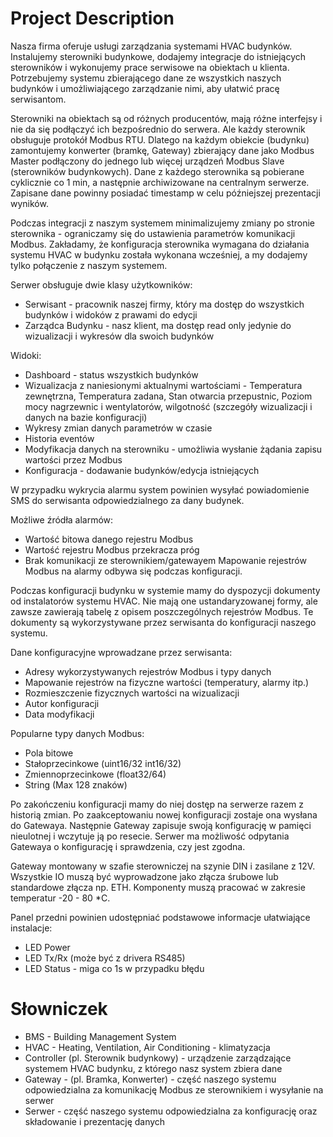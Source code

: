 # Project Description

Nasza firma oferuje usługi zarządzania systemami HVAC budynków. Instalujemy sterowniki budynkowe, dodajemy integracje do istniejących sterowników i wykonujemy prace serwisowe na obiektach u klienta. Potrzebujemy systemu zbierającego dane ze wszystkich naszych budynków i umożliwiającego zarządzanie nimi, aby ułatwić pracę serwisantom.

Sterowniki na obiektach są od różnych producentów, mają różne interfejsy i nie da się podłączyć ich bezpośrednio do serwera. Ale każdy sterownik obsługuje protokół Modbus RTU. Dlatego na każdym obiekcie (budynku) zamontujemy konwerter (bramkę, Gateway) zbierający dane jako Modbus Master podłączony do jednego lub więcej urządzeń Modbus Slave (sterowników budynkowych). Dane z każdego sterownika są pobierane cyklicznie co 1 min, a następnie archiwizowane na centralnym serwerze. Zapisane dane powinny posiadać timestamp w celu późniejszej prezentacji wyników.

Podczas integracji z naszym systemem minimalizujemy zmiany po stronie sterownika - ograniczamy się do ustawienia parametrów komunikacji Modbus. Zakładamy, że konfiguracja sterownika wymagana do działania systemu HVAC w budynku została wykonana wcześniej, a my dodajemy tylko połączenie z naszym systemem.

Serwer obsługuje dwie klasy użytkowników:
- Serwisant - pracownik naszej firmy, który ma dostęp do wszystkich budynków i widoków z prawami do edycji
- Zarządca Budynku - nasz klient, ma dostęp read only jedynie do wizualizacji i wykresów dla swoich budynków

Widoki:
- Dashboard - status wszystkich budynków
- Wizualizacja z naniesionymi aktualnymi wartościami - Temperatura zewnętrzna, Temperatura zadana, Stan otwarcia przepustnic, Poziom mocy nagrzewnic i wentylatorów, wilgotność (szczegóły wizualizacji i danych na bazie konfiguracji)
- Wykresy zmian danych parametrów w czasie
- Historia eventów
- Modyfikacja danych na sterowniku - umożliwia wysłanie żądania zapisu wartości przez Modbus
- Konfiguracja - dodawanie budynków/edycja istniejących

W przypadku wykrycia alarmu system powinien wysyłać powiadomienie SMS do serwisanta odpowiedzialnego za dany budynek.

Możliwe źródła alarmów:
- Wartość bitowa danego rejestru Modbus
- Wartość rejestru Modbus przekracza próg
- Brak komunikacji ze sterownikiem/gatewayem
Mapowanie rejestrów Modbus na alarmy odbywa się podczas konfiguracji.

Podczas konfiguracji budynku w systemie mamy do dyspozycji dokumenty od instalatorów systemu HVAC. Nie mają one ustandaryzowanej formy, ale zawsze zawierają tabelę z opisem poszczególnych rejestrów Modbus. Te dokumenty są wykorzystywane przez serwisanta do konfiguracji naszego systemu.

Dane konfiguracyjne wprowadzane przez serwisanta:
- Adresy wykorzystywanych rejestrów Modbus i typy danych
- Mapowanie rejestrów na fizyczne wartości (temperatury, alarmy itp.)
- Rozmieszczenie fizycznych wartości na wizualizacji
- Autor konfiguracji
- Data modyfikacji

Popularne typy danych Modbus:
- Pola bitowe
- Stałoprzecinkowe (uint16/32 int16/32)
- Zmiennoprzecinkowe (float32/64)
- String (Max 128 znaków)

Po zakończeniu konfiguracji mamy do niej dostęp na serwerze razem z historią zmian. Po zaakceptowaniu nowej konfiguracji zostaje ona wysłana do Gatewaya. Następnie Gateway zapisuje swoją konfigurację w pamięci nieulotnej i wczytuje ją po resecie. Serwer ma możliwość odpytania Gatewaya o konfigurację i sprawdzenia, czy jest zgodna.

Gateway montowany w szafie sterowniczej na szynie DIN i zasilane z 12V. Wszystkie IO muszą być wyprowadzone jako złącza śrubowe lub standardowe złącza np. ETH. Komponenty muszą pracować w zakresie temperatur -20 - 80 *C.

Panel przedni powinien udostępniać podstawowe informacje ułatwiające instalacje:
- LED Power
- LED Tx/Rx (może być z drivera RS485)
- LED Status - miga co 1s w przypadku błędu




# Słowniczek

- BMS - Building Management System
- HVAC - Heating, Ventilation, Air Conditioning - klimatyzacja
- Controller (pl. Sterownik budynkowy) - urządzenie zarządzające systemem HVAC budynku, z którego nasz system zbiera dane
- Gateway - (pl. Bramka, Konwerter) - część naszego systemu odpowiedzialna za komunikację Modbus ze sterownikiem i wysyłanie na serwer
- Serwer - część naszego systemu odpowiedzialna za konfigurację oraz składowanie i prezentację danych
